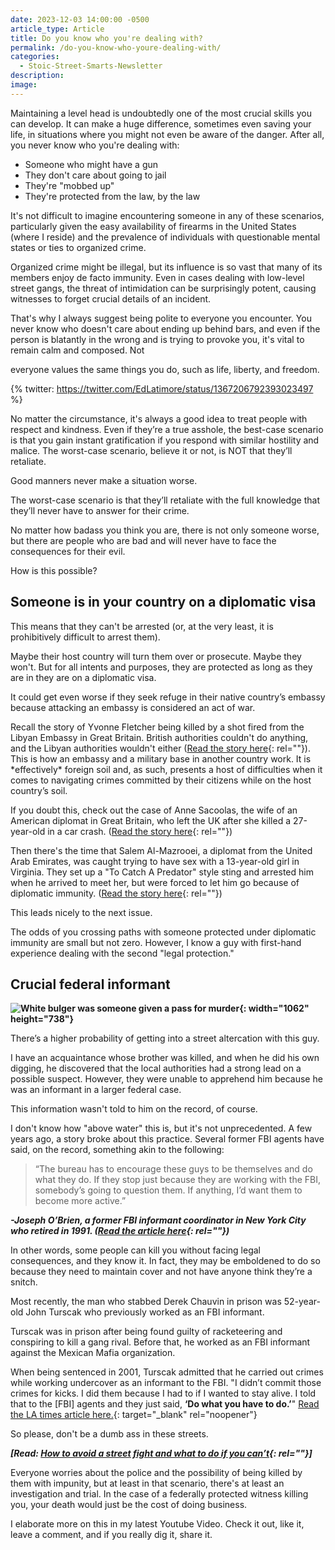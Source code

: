```yaml
---
date: 2023-12-03 14:00:00 -0500
article_type: Article
title: Do you know who you're dealing with?
permalink: /do-you-know-who-youre-dealing-with/
categories:
  - Stoic-Street-Smarts-Newsletter
description:
image:
---
```

Maintaining a level head is undoubtedly one of the most crucial skills you can develop. It can make a huge difference, sometimes even saving your life, in situations where you might not even be aware of the danger. After all, you never know who you're dealing with:

* Someone who might have a gun
* They don't care about going to jail
* They're "mobbed up"
* They're protected from the law, by the law

It's not difficult to imagine encountering someone in any of these scenarios, particularly given the easy availability of firearms in the United States (where I reside) and the prevalence of individuals with questionable mental states or ties to organized crime.

Organized crime might be illegal, but its influence is so vast that many of its members enjoy de facto immunity. Even in cases dealing with low-level street gangs, the threat of intimidation can be surprisingly potent, causing witnesses to forget crucial details of an incident.

That's why I always suggest being polite to everyone you encounter. You never know who doesn't care about ending up behind bars, and even if the person is blatantly in the wrong and is trying to provoke you, it's vital to remain calm and composed. Not

everyone values the same things you do, such as life, liberty, and freedom.

{% twitter: https://twitter.com/EdLatimore/status/1367206792393023497 %}

No matter the circumstance, it's always a good idea to treat people with respect and kindness. Even if they’re a true asshole, the best-case scenario is that you gain instant gratification if you respond with similar hostility and malice. The worst-case scenario, believe it or not, is NOT that they’ll retaliate.

Good manners never make a situation worse.

The worst-case scenario is that they’ll retaliate with the full knowledge that they’ll never have to answer for their crime.

No matter how badass you think you are, there is not only someone worse, but there are people who are bad and will never have to face the consequences for their evil.

How is this possible?

## **Someone is in your country on a diplomatic visa**

This means that they can't be arrested (or, at the very least, it is prohibitively difficult to arrest them).

Maybe their host country will turn them over or prosecute. Maybe they won't. But for all intents and purposes, they are protected as long as they are in they are on a diplomatic visa.

It could get even worse if they seek refuge in their native country’s embassy because attacking an embassy is considered an act of war.

Recall the story of Yvonne Fletcher being killed by a shot fired from the Libyan Embassy in Great Britain. British authorities couldn't do anything, and the Libyan authorities wouldn't either ([Read the story here](https://en.wikipedia.org/wiki/Murder_of_Yvonne_Fletcher){: rel=""}).​This is how an embassy and a military base in another country work. It is \*effectively\* foreign soil and, as such, presents a host of difficulties when it comes to navigating crimes committed by their citizens while on the host country’s soil.

If you doubt this, check out the case of Anne Sacoolas, the wife of an American diplomat in Great Britain, who left the UK after she killed a 27-year-old in a car crash. ([Read the story here](https://time.com/5696300/diplomatic-immunity-harry-dunn/){: rel=""})

Then there's the time that Salem Al-Mazrooei, a diplomat from the United Arab Emirates, was caught trying to have sex with a 13-year-old girl in Virginia. They set up a "To Catch A Predator" style sting and arrested him when he arrived to meet her, but were forced to let him go because of diplomatic immunity. ([Read the story here](https://www.rd.com/article/diplomatic-immunity-going-too-far/){: rel=""})

This leads nicely to the next issue.

The odds of you crossing paths with someone protected under diplomatic immunity are small but not zero. However, I know a guy with first-hand experience dealing with the second "legal protection."

## **Crucial federal informant**

**![White bulger was someone given a pass for murder](/assets/images/drafts/james-whitey-bulgar-federal-informant.png){: width="1062" height="738"}**



There’s a higher probability of getting into a street altercation with this guy.

I have an acquaintance whose brother was killed, and when he did his own digging, he discovered that the local authorities had a strong lead on a possible suspect. However, they were unable to apprehend him because he was an informant in a larger federal case.

This information wasn't told to him on the record, of course.

I don't know how "above water" this is, but it's not unprecedented. A few years ago, a story broke about this practice. Several former FBI agents have said, on the record, something akin to the following:

> “The bureau has to encourage these guys to be themselves and do what they do. If they stop just because they are working with the FBI, somebody’s going to question them. If anything, I’d want them to become more active.”

***\-Joseph O’Brien, a former FBI informant coordinator in New York City who retired in 1991. ([Read the article here](https://www.latimes.com/archives/la-xpm-2003-mar-16-adna-danger16-story.html){: rel=""})***

In other words, some people can kill you without facing legal consequences, and they know it. In fact, they may be emboldened to do so because they need to maintain cover and not have anyone think they’re a snitch.

Most recently, the man who stabbed Derek Chauvin in prison was 52-year-old John Turscak who previously worked as an FBI informant.

Turscak was in prison after being found guilty of racketeering and conspiring to kill a gang rival. Before that, he worked as an FBI informant against the Mexican Mafia organization.

When being sentenced in 2001, Turscak admitted that he carried out crimes while working undercover as an informant to the FBI. "I didn’t commit those crimes for kicks. I did them because I had to if I wanted to stay alive. I told that to the \[FBI\] agents and they just said, **‘Do what you have to do.’**" [Read the LA times article here.](https://www.latimes.com/archives/la-xpm-2001-nov-27-me-8712-story.html){: target="_blank" rel="noopener"}

So please, don't be a dumb ass in these streets.

***\[Read:&nbsp;[How to avoid a street fight and what to do if you can’t](https://edlatimore.com/how-to-win-a-street-fight/){: rel=""}\]***

Everyone worries about the police and the possibility of being killed by them with impunity, but at least in that scenario, there's at least an investigation and trial. In the case of a federally protected witness killing you, your death would just be the cost of doing business.

I elaborate more on this in my latest Youtube Video. Check it out, like it, leave a comment, and if you really dig it, share it.